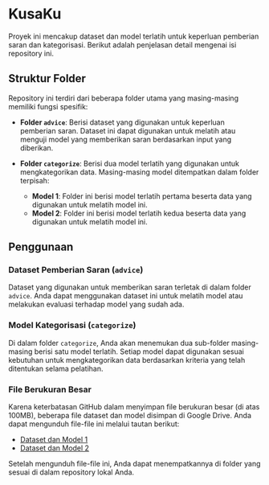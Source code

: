 # KusaKu 

Proyek ini mencakup dataset dan model terlatih untuk keperluan pemberian saran dan kategorisasi. Berikut adalah penjelasan detail mengenai isi repository ini.

## Struktur Folder

Repository ini terdiri dari beberapa folder utama yang masing-masing memiliki fungsi spesifik:

- **Folder `advice`**: Berisi dataset yang digunakan untuk keperluan pemberian saran. Dataset ini dapat digunakan untuk melatih atau menguji model yang memberikan saran berdasarkan input yang diberikan.

- **Folder `categorize`**: Berisi dua model terlatih yang digunakan untuk mengkategorikan data. Masing-masing model ditempatkan dalam folder terpisah:
  - **Model 1**: Folder ini berisi model terlatih pertama beserta data yang digunakan untuk melatih model ini.
  - **Model 2**: Folder ini berisi model terlatih kedua beserta data yang digunakan untuk melatih model ini.

## Penggunaan

### Dataset Pemberian Saran (`advice`)

Dataset yang digunakan untuk memberikan saran terletak di dalam folder `advice`. Anda dapat menggunakan dataset ini untuk melatih model atau melakukan evaluasi terhadap model yang sudah ada.

### Model Kategorisasi (`categorize`)

Di dalam folder `categorize`, Anda akan menemukan dua sub-folder masing-masing berisi satu model terlatih. Setiap model dapat digunakan sesuai kebutuhan untuk mengkategorikan data berdasarkan kriteria yang telah ditentukan selama pelatihan.

### File Berukuran Besar

Karena keterbatasan GitHub dalam menyimpan file berukuran besar (di atas 100MB), beberapa file dataset dan model disimpan di Google Drive. Anda dapat mengunduh file-file ini melalui tautan berikut:

- [Dataset dan Model 1](https://drive.google.com/link-to-dataset-model-1)
- [Dataset dan Model 2](https://drive.google.com/link-to-dataset-model-2)

Setelah mengunduh file-file ini, Anda dapat menempatkannya di folder yang sesuai di dalam repository lokal Anda.
